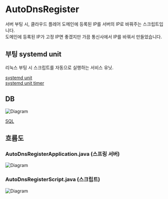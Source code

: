# AutoDnsRegister

서버 부팅 시, 클라우드 플레어 도메인에 등록된 IP를 서버의 IP로 바꿔주는 스크립트입니다.<br>
도메인에 등록된 IP가 고정 IP면 좋겠지만 가끔 통신사에서 IP를 바꿔서 만들었습니다.

## 부팅 systemd unit
리눅스 부팅 시 스크립트를 자동으로 실행하는 서비스 유닛.

[systemd unit](docs/auto-dns-register.service)  
[systemd unit timer](docs/auto-dns-register.timer)

## DB
![Diagram](https://www.plantuml.com/plantuml/proxy?src=https://raw.githubusercontent.com/HanWool-Jeong/AutoDnsRegister/main/docs/database.pu&index=0)

[SQL](docs/database.sql)


## 흐름도
### AutoDnsRegisterApplication.java (스프링 서버)
![Diagram](https://www.plantuml.com/plantuml/proxy?src=https://raw.githubusercontent.com/HanWool-Jeong/AutoDnsRegister/main/docs/AutoDnsRegisterApplication.pu)

### AutoDnsRegisterScript.java (스크립트)
![Diagram](https://www.plantuml.com/plantuml/proxy?src=https://raw.githubusercontent.com/HanWool-Jeong/AutoDnsRegister/main/docs/AutoDnsRegisterScript.pu)